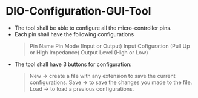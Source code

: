 DIO-Configuration-GUI-Tool
==========================
- The tool shall be able to configure all the micro-controller pins.
- Each pin shall have the following configurations
  > Pin Name
  > Pin Mode (Input or Output)
  > Input Cofiguration (Pull Up or High Impedance)
  > Output Level (High or Low)
- The tool shall have 3 buttons for configuration:
  > New  -> create a file with any extension to save the current configurations.
  > Save -> to save the changes you made to the file.
  > Load -> to load a previous configurations.
